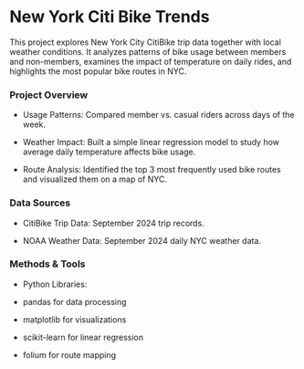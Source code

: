 # New York Citi Bike Trends

This project explores New York City CitiBike trip data together with local weather conditions. It analyzes patterns of bike usage between members and non-members, examines the impact of temperature on daily rides, and highlights the most popular bike routes in NYC.

### Project Overview

- Usage Patterns: Compared member vs. casual riders across days of the week.

- Weather Impact: Built a simple linear regression model to study how average daily temperature affects bike usage.

- Route Analysis: Identified the top 3 most frequently used bike routes and visualized them on a map of NYC.

### Data Sources

- CitiBike Trip Data: September 2024 trip records.

- NOAA Weather Data: September 2024 daily NYC weather data.

### Methods & Tools

- Python Libraries:

- pandas for data processing

- matplotlib for visualizations

- scikit-learn for linear regression

- folium for route mapping